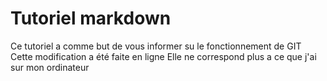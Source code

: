 # Tutoriel markdown

Ce tutoriel a comme but de vous informer su le fonctionnement de GIT
Cette modification a été faite en ligne 
Elle ne correspond plus a ce que j'ai sur mon ordinateur 
